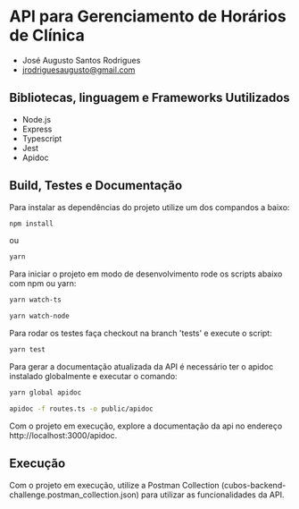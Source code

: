 # API para Gerenciamento de Horários de Clínica

- José Augusto Santos Rodrigues
- jrodriguesaugusto@gmail.com

## Bibliotecas, linguagem e Frameworks Uutilizados

- Node.js
- Express
- Typescript
- Jest
- Apidoc

## Build, Testes e Documentação

Para instalar as dependências do projeto utilize um dos compandos a baixo:

```bash
npm install
```
ou
```bash
yarn
```

Para iniciar o projeto em modo de desenvolvimento rode os scripts abaixo com npm ou yarn:

```bash
yarn watch-ts
```

```bash
yarn watch-node
```

Para rodar os testes faça checkout na branch 'tests' e execute o script:

```bash
yarn test
```

Para gerar a documentação atualizada da API é necessário ter o apidoc instalado globalmente e executar o comando:

```bash
yarn global apidoc
```
```bash
apidoc -f routes.ts -o public/apidoc
```
Com o projeto em execução, explore a documentação da api no endereço http://localhost:3000/apidoc.

## Execução

Com o projeto em execução, utilize a Postman Collection (cubos-backend-challenge.postman_collection.json) para utilizar as funcionalidades da API.